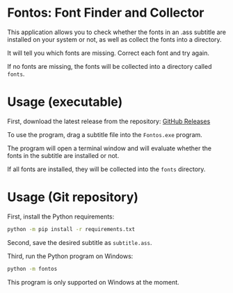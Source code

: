 # Fontos: Font Finder and Collector

This application allows you to check whether the fonts in an .ass subtitle are installed on your system or not, as well as collect the fonts into a directory.

It will tell you which fonts are missing. Correct each font and try again.

If no fonts are missing, the fonts will be collected into a directory called `fonts`.

# Usage (executable)

First, download the latest release from the repository: [GitHub Releases](https://github.com/naghim/Fontos/releases)

To use the program, drag a subtitle file into the `Fontos.exe` program.

The program will open a terminal window and will evaluate whether the fonts in the subtitle are installed or not.

If all fonts are installed, they will be collected into the `fonts` directory.

# Usage (Git repository)

First, install the Python requirements:

```bash
python -m pip install -r requirements.txt
```

Second, save the desired subtitle as `subtitle.ass`.

Third, run the Python program on Windows:

```bash
python -m fontos
```

This program is only supported on Windows at the moment.
